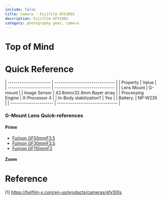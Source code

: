 ```yaml
---
include: false
title: Camera - Fujifilm GFX100S 
description: Fujifilm GFX100S
category: photography gear, camera
---
```


# Top of Mind

# Quick Reference

| ---------------------- | ------------------------------- |
| Property               | Value                           |
| ---------------------- | ------------------------------- |
| Lens Mount             | G-mount                         |
| Image Sensor           | 43.8mmx32.9mm Bayer array       |
| Processing Engine      | X-Processor 4                   |
| In-Body stabilization? | Yes                             |
| Battery.               | NP-W235                         |
| ---------------------- | ------------------------------- |


### G-Mount Lens Quick-references

#### Prime
- [Fujinon GF50mmF3.5](fujinon-gf50mmf35-r-lm-wr.md)
- [Fujinon GF30mmF3.5](fujinon-gf30mmf35-r-wr.md)
- [Fujinon GF110mmF2](fujinon-gf110mmf2-r-lm-wr.md)

#### Zoom


# Reference

[1] https://fujifilm-x.com/en-us/products/cameras/gfx100s
